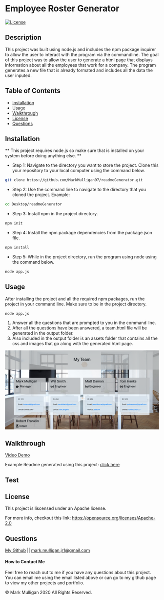 # Employee Roster Generator

[![License](https://img.shields.io/badge/License-Apache%202.0-blue.svg)](https://opensource.org/licenses/Apache-2.0)

## Description 
This project was built using node.js and includes the npm package inquirer to allow the user to interact with the program via the commandline. The goal of this project was to allow the user to generate a html page that displays information about all the employees that work for a company.  The program generates a new file that is already formated and includes all the data the user inputed.  

## Table of Contents
  
* [Installation](#installation)
* [Usage](#usage)
* [Walkthrough](#walkthrough)
* [License](#license)
* [Questions](#questions)
  
  
## Installation
** This project requires node.js so make sure that is installed on your system before doing anything else. **

* Step 1: Navigate to the directory you want to store the project. Clone this your repository to your local computer using the command below. 
```bash
git clone https://github.com/MarkMulligan97/readmeGenerator.git
```

* Step 2: Use the command line to navigate to the directory that you cloned the project.
Example:
```bash
cd Desktop/readmeGenerator
```

* Step 3: Install npm in the project directory.
```bash
npm init
```

* Step 4: Install the npm package dependencies from the package.json file.
```bash
npm install
```

* Step 5: While in the project directory, run the program using node using the command below.
```bash
node app.js
```
## Usage 
After installing the project and all the required npm packages, run the project in your command line.  Make sure to be in the project directory.
```bash
node app.js
```
1.  Answer all the questions that are prompted to you in the command line.  
2.  After all the questions have been answered, a team.html file will be generated in the output folder.
3.  Also included in the output folder is an assets folder that contains all the css and images that go along with the generated html page.

![Project Screenshot](./images/employeeGeneratorTop.png)

## Walkthrough 
[Video Demo](https://www.youtube.com/watch?v=j_06LvDGsUg&feature=youtu.be)

Example Readme generated using this project:
[click here](./output/team.html)

## Test


## License
This project is liscensed under an Apache license.

For more info, checkout this link:
https://opensource.org/licenses/Apache-2.0

## Questions
[My Github](https://github.com/MarkMulligan97) || mark.mulligan.jr1@gmail.com

#### How to Contact Me
Feel free to reach out to me if you have any questions about this project.  You can email me using the email listed above or can go to my github page to view my other projects and portfolio.

© Mark Mulligan 2020 All Rights Reserved.